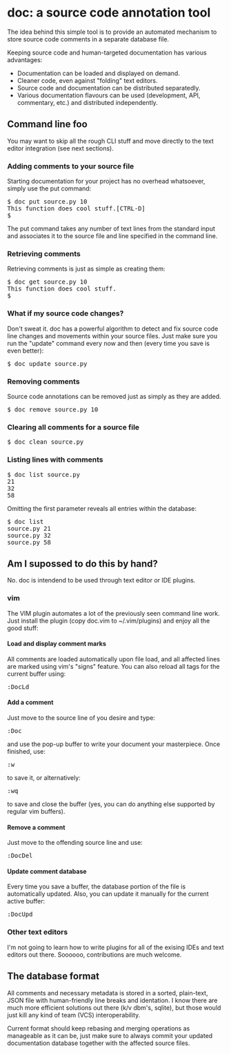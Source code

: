 # doc: a source code annotation tool

The idea behind this simple tool is to provide an automated mechanism to store source code comments in a separate database file.

Keeping source code and human-targeted documentation has various advantages:

* Documentation can be loaded and displayed on demand.
* Cleaner code, even against "folding" text editors.
* Source code and documentation can be distributed separatedly.
* Various documentation flavours can be used (development, API, commentary, etc.) and distributed independently.

## Command line foo

You may want to skip all the rough CLI stuff and move directly to the text editor integration (see next sections).

### Adding comments to your source file

Starting documentation for your project has no overhead whatsoever, simply use the put command:

<pre>
$ doc put source.py 10
This function does cool stuff.[CTRL-D]
$
</pre>

The put command takes any number of text lines from the standard input and associates it to the source file and line specified in the command line.

### Retrieving comments

Retrieving comments is just as simple as creating them:

<pre>
$ doc get source.py 10
This function does cool stuff.
$
</pre>

### What if my source code changes?

Don't sweat it. doc has a powerful algorithm to detect and fix source code line changes and movements within your source files. Just make sure you run the "update" command every now and then (every time you save is even better):

<pre>
$ doc update source.py
</pre>

### Removing comments

Source code annotations can be removed just as simply as they are added.

<pre>
$ doc remove source.py 10
</pre>

### Clearing all comments for a source file

<pre>
$ doc clean source.py
</pre>

### Listing lines with comments

<pre>
$ doc list source.py
21
32
58
</pre>

Omitting the first parameter reveals all entries within the database:

<pre>
$ doc list
source.py 21
source.py 32
source.py 58
</pre>

## Am I supossed to do this by hand?

No. doc is intendend to be used through text editor or IDE plugins.

### vim

The VIM plugin automates a lot of the previously seen command line work. Just install the plugin (copy doc.vim to ~/.vim/plugins) and enjoy all the good stuff:

#### Load and display comment marks

All comments are loaded automatically upon file load, and all affected lines are marked using vim's "signs" feature. You can also reload all tags for the current buffer using:

<pre>
:DocLd
</pre>

#### Add a comment

Just move to the source line of you desire and type:

<pre>
:Doc
</pre>

and use the pop-up buffer to write your document your masterpiece. Once finished, use:

<pre>
:w
</pre>

to save it, or alternatively:

<pre>
:wq
</pre>

to save and close the buffer (yes, you can do anything else supported by regular vim buffers).

#### Remove a comment

Just move to the offending source line and use:

<pre>
:DocDel
</pre>

#### Update comment database

Every time you save a buffer, the database portion of the file is automatically updated. Also, you can update it manually for the current active buffer:

<pre>
:DocUpd
</pre>

### Other text editors

I'm not going to learn how to write plugins for all of the exising IDEs and text editors out there. Soooooo, contributions are much welcome.

## The database format

All comments and necessary metadata is stored in a sorted, plain-text, JSON file with human-friendly line breaks and identation. I know there are much more efficient solutions out there (k/v dbm's, sqlite), but those would just kill any kind of team (VCS) interoperability.

Current format should keep rebasing and merging operations as manageable as it can be, just make sure to always commit your updated documentation database together with the affected source files.
